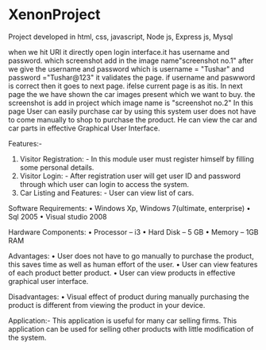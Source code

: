 # XenonProject
Project developed in html, css, javascript, Node js, Express js, Mysql

 when we hit URl it directly open login interface.it has username and password.
 which screenshot add in the image name"screenshot no.1"
 after we give the username and password which is 
 username = "Tushar" and
 password ="Tushar@123"
 it validates the page. if username and paswword is correct then it goes to next page. 
 ifelse current page is as itis.
In next page the we have shown the car images present which we want to buy.
the screenshot is add in project which image name is "screenshot no.2"
In this page User can easily purchase car by using this system user does not have to 
come manually to shop to purchase the product. He can view the car and car parts in effective Graphical User Interface. 

Features:-
1) Visitor Registration: - In this module user must register himself by filling some personal details.
2) Visitor Login: - After registration user will get user ID and password through which user can login to access the system.
3) Car Listing and Features: - User can view list of cars.
 
 Software Requirements:
•	Windows Xp, Windows 7(ultimate, enterprise) 
•	Sql 2005
•	Visual studio 2008

Hardware Components:
•	Processor – i3
•	Hard Disk – 5 GB
•	Memory – 1GB RAM

Advantages:
•	User does not have to go manually to purchase the product, this saves time as well as human effort of the user.
•	User can view features of each product better product.
•	User can view products in effective graphical user interface.

Disadvantages:
•	Visual effect of product during manually purchasing the product is different from viewing the product in your device.

Application:-
This application is useful for many car selling firms. This application can be used for selling other products with little modification of the system.

 
 
 
